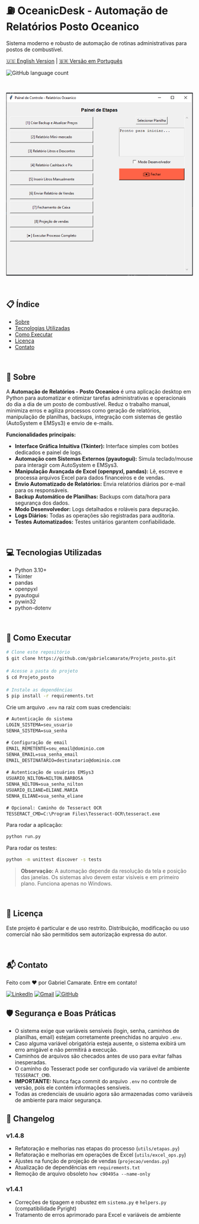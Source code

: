 # ⛽ OceanicDesk - Automação de Relatórios Posto Oceanico

Sistema moderno e robusto de automação de rotinas administrativas para postos de combustível.

[🇺🇸 English Version](README.md) | [🇧🇷 Versão em Português](PT-BR-README.md)

![GitHub language count](https://img.shields.io/github/languages/count/gabrielcamarate/Projeto_posto?style=for-the-badge)

<br>

<p align="center">
  <!-- Adicione uma imagem de preview do projeto abaixo -->
  <img src="images/preview.png" alt="Demonstração do Projeto"/>
</p>

<br>

## 📋 Índice

* [Sobre](#-sobre)
* [Tecnologias Utilizadas](#-tecnologias-utilizadas)
* [Como Executar](#-como-executar)
* [Licença](#-licença)
* [Contato](#-contato)

<br>

## 📖 Sobre

A **Automação de Relatórios - Posto Oceanico** é uma aplicação desktop em Python para automatizar e otimizar tarefas administrativas e operacionais do dia a dia de um posto de combustível. Reduz o trabalho manual, minimiza erros e agiliza processos como geração de relatórios, manipulação de planilhas, backups, integração com sistemas de gestão (AutoSystem e EMSys3) e envio de e-mails.

**Funcionalidades principais:**
*   **Interface Gráfica Intuitiva (Tkinter):** Interface simples com botões dedicados e painel de logs.
*   **Automação com Sistemas Externos (pyautogui):** Simula teclado/mouse para interagir com AutoSystem e EMSys3.
*   **Manipulação Avançada de Excel (openpyxl, pandas):** Lê, escreve e processa arquivos Excel para dados financeiros e de vendas.
*   **Envio Automatizado de Relatórios:** Envia relatórios diários por e-mail para os responsáveis.
*   **Backup Automático de Planilhas:** Backups com data/hora para segurança dos dados.
*   **Modo Desenvolvedor:** Logs detalhados e roláveis para depuração.
*   **Logs Diários:** Todas as operações são registradas para auditoria.
*   **Testes Automatizados:** Testes unitários garantem confiabilidade.

<br>

## 💻 Tecnologias Utilizadas

- Python 3.10+
- Tkinter
- pandas
- openpyxl
- pyautogui
- pywin32
- python-dotenv

<br>

## 🚀 Como Executar

```bash
# Clone este repositório
$ git clone https://github.com/gabrielcamarate/Projeto_posto.git

# Acesse a pasta do projeto
$ cd Projeto_posto

# Instale as dependências
$ pip install -r requirements.txt
```

Crie um arquivo `.env` na raiz com suas credenciais:

```dotenv
# Autenticação do sistema
LOGIN_SISTEMA=seu_usuario
SENHA_SISTEMA=sua_senha

# Configuração de email
EMAIL_REMETENTE=seu_email@dominio.com
SENHA_EMAIL=sua_senha_email
EMAIL_DESTINATARIO=destinatario@dominio.com

# Autenticação de usuários EMSys3
USUARIO_NILTON=NILTON.BARBOSA
SENHA_NILTON=sua_senha_nilton
USUARIO_ELIANE=ELIANE.MARIA
SENHA_ELIANE=sua_senha_eliane

# Opcional: Caminho do Tesseract OCR
TESSERACT_CMD=C:\Program Files\Tesseract-OCR\tesseract.exe
```

Para rodar a aplicação:

```bash
python run.py
```

Para rodar os testes:

```bash
python -m unittest discover -s tests
```

> **Observação:** A automação depende da resolução da tela e posição das janelas. Os sistemas alvo devem estar visíveis e em primeiro plano. Funciona apenas no Windows.

<br>

## 📝 Licença

Este projeto é particular e de uso restrito. Distribuição, modificação ou uso comercial não são permitidos sem autorização expressa do autor.

<br>

## 📬 Contato

Feito com ❤️ por Gabriel Camarate. Entre em contato!

[![LinkedIn](https://img.shields.io/badge/linkedin-%230077B5.svg?style=for-the-badge&logo=linkedin&logoColor=white)](https://www.linkedin.com/in/gabrielcamarate/)
[![Gmail](https://img.shields.io/badge/EMAIL-D14836?style=for-the-badge&logo=gmail&logoColor=white)](mailto:gabrielcamarate@icloud.com)
[![GitHub](https://img.shields.io/badge/github-%23121011.svg?style=for-the-badge&logo=github&logoColor=white)](https://github.com/gabrielcamarate) 

## 🛡️ Segurança e Boas Práticas

- O sistema exige que variáveis sensíveis (login, senha, caminhos de planilhas, email) estejam corretamente preenchidas no arquivo `.env`.
- Caso alguma variável obrigatória esteja ausente, o sistema exibirá um erro amigável e não permitirá a execução.
- Caminhos de arquivos são checados antes de uso para evitar falhas inesperadas.
- O caminho do Tesseract pode ser configurado via variável de ambiente `TESSERACT_CMD`.
- **IMPORTANTE:** Nunca faça commit do arquivo `.env` no controle de versão, pois ele contém informações sensíveis.
- Todas as credenciais de usuário agora são armazenadas como variáveis de ambiente para maior segurança. 

## 📝 Changelog

### v1.4.8
- Refatoração e melhorias nas etapas do processo (`utils/etapas.py`)
- Refatoração e melhorias em operações de Excel (`utils/excel_ops.py`)
- Ajustes na função de projeção de vendas (`projecao/vendas.py`)
- Atualização de dependências em `requirements.txt`
- Remoção de arquivo obsoleto `how c90495a --name-only`

### v1.4.1
- Correções de tipagem e robustez em `sistema.py` e `helpers.py` (compatibilidade Pyright)
- Tratamento de erros aprimorado para Excel e variáveis de ambiente 
